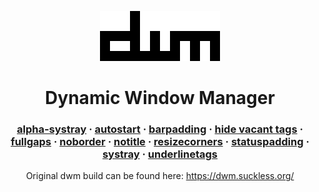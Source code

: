 <div align="center">

![dwm](dwm.png)
# Dynamic Window Manager
### [alpha-systray](https://github.com/bakkeby/patches/blob/master/dwm/dwm-alpha-systray-6.3_full.diff) **·** [autostart](https://github.com/bakkeby/patches/blob/master/dwm/dwm-autostart-6.3.diff) **·** [barpadding](https://github.com/bakkeby/patches/blob/master/dwm/dwm-barpadding_new-6.3.diff) **·** [hide vacant tags](https://dwm.suckless.org/patches/hide_vacant_tags/) **·** [fullgaps](https://dwm.suckless.org/patches/fullgaps/) **·** [noborder](https://dwm.suckless.org/patches/noborder/) **·** [notitle](https://dwm.suckless.org/patches/notitle/) **·** [resizecorners](https://github.com/bakkeby/patches/blob/master/dwm/dwm-resizecorners-6.3.diff) **·** [statuspadding](https://dwm.suckless.org/patches/statuspadding/) **·** [systray](https://dwm.suckless.org/patches/systray/) **·** [underlinetags](https://dwm.suckless.org/patches/underlinetags/)

Original dwm build can be found here: https://dwm.suckless.org/

</div>
